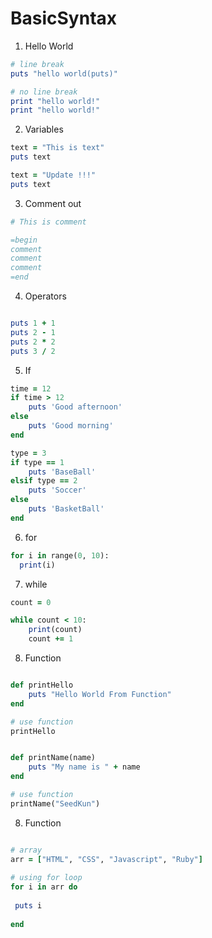 # BasicSyntax

1. Hello World

```Ruby
# line break
puts "hello world(puts)"

# no line break
print "hello world!"
print "hello world!"
```

2. Variables

```Ruby
text = "This is text"
puts text

text = "Update !!!"
puts text
```

3. Comment out

```Ruby
# This is comment

=begin
comment
comment
comment
=end
```

4. Operators

```Ruby

puts 1 + 1
puts 2 - 1
puts 2 * 2
puts 3 / 2

```

5. If

```Ruby
time = 12
if time > 12
    puts 'Good afternoon'
else
    puts 'Good morning'
end

type = 3
if type == 1
    puts 'BaseBall'
elsif type == 2
    puts 'Soccer'
else
    puts 'BasketBall'
end
```

6. for

```Ruby
for i in range(0, 10):
  print(i)
```

7. while

```Ruby
count = 0

while count < 10:
    print(count)
    count += 1

```

8. Function

```Ruby

def printHello
    puts "Hello World From Function"
end

# use function
printHello


def printName(name)
    puts "My name is " + name
end

# use function
printName("SeedKun")
```


8. Function

```Ruby

# array 
arr = ["HTML", "CSS", "Javascript", "Ruby"] 
  
# using for loop 
for i in arr do
      
 puts i 
   
end
```
